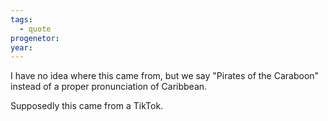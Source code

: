 ```yaml
---
tags:
  - quote
progenetor:
year:
---
```

I have no idea where this came from, but we say "Pirates of the Caraboon" instead of a proper pronunciation of Caribbean.

Supposedly this came from a TikTok.